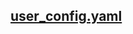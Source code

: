<h2><a href="https://github.com/Leyoud/LEYOUD/blob/master/Clash/user_config.yaml">user_config.yaml</a></h2>
